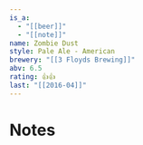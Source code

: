 ```yaml
---
is_a:
  - "[[beer]]"
  - "[[note]]"
name: Zombie Dust
style: Pale Ale - American
brewery: "[[3 Floyds Brewing]]"
abv: 6.5
rating: 👍👍
last: "[[2016-04]]"
---
```

# Notes

